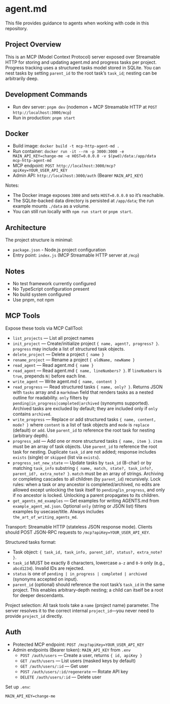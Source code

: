 # agent.md

This file provides guidance to agents when working with code in this repository.

## Project Overview

This is an MCP (Model Context Protocol) server exposed over Streamable HTTP for storing and updating agent.md and progress tasks per project.
Progress tracking uses a structured tasks model stored in SQLite. You can nest tasks by setting `parent_id` to the root task’s `task_id`; nesting can be arbitrarily deep.

## Development Commands

- Run dev server: `pnpm dev` (nodemon + MCP Streamable HTTP at `POST http://localhost:3000/mcp`)
- Run in production: `pnpm start`

## Docker

- Build image: `docker build -t mcp-http-agent-md .`
- Run container: `docker run -it --rm -p 3000:3000 -e MAIN_API_KEY=change-me -e HOST=0.0.0.0 -v $(pwd)/data:/app/data mcp-http-agent-md`
- MCP endpoint: `POST http://localhost:3000/mcp?apiKey=YOUR_USER_API_KEY`
- Admin API: `http://localhost:3000/auth` (Bearer `MAIN_API_KEY`)

Notes:
- The Docker image exposes `3000` and sets `HOST=0.0.0.0` so it’s reachable.
- The SQLite-backed data directory is persisted at `/app/data`; the run example mounts `./data` as a volume.
- You can still run locally with `npm run start` or `pnpm start`.

## Architecture

The project structure is minimal:
- `package.json` - Node.js project configuration
- Entry point: `index.js` (MCP Streamable HTTP server at `/mcp`)

## Notes

- No test framework currently configured
- No TypeScript configuration present
- No build system configured
- Use pnpm, not npm

## MCP Tools

Expose these tools via MCP CallTool:
- `list_projects` — List all project names
- `init_project` — Create/initialize project `{ name, agent?, progress? }`. `progress` may include a list of structured task objects.
- `delete_project` — Delete a project `{ name }`
- `rename_project` — Rename a project `{ oldName, newName }`
- `read_agent` — Read agent.md `{ name }`
- `read_agent` — Read agent.md `{ name, lineNumbers? }`. If `lineNumbers` is `true`, prepends `N|` before each line.
- `write_agent` — Write agent.md `{ name, content }`
- `read_progress` — Read structured tasks `{ name, only? }`. Returns JSON with `tasks` array and a `markdown` field that renders tasks as a nested outline for readability. `only` filters by `pending|in_progress|completed|archived` (synonyms supported). Archived tasks are excluded by default; they are included only if `only` contains `archived`.
- `write_progress` — Replace or add structured tasks `{ name, content, mode? }` where `content` is a list of task objects and `mode` is `replace` (default) or `add`. Use `parent_id` to reference the root task for nesting (arbitrary depth).
- `progress_add` — Add one or more structured tasks `{ name, item }`. `item` must be an array of task objects. Use `parent_id` to reference the root task for nesting. Duplicate `task_id` are not added; response includes `exists` (single) or `skipped` (list via `exists`).
- `progress_set_new_state` — Update tasks by `task_id` (8-char) or by matching `task_info` substring `{ name, match, state?, task_info?, parent_id?, extra_note? }`. `match` must be an array of strings. Archiving or completing cascades to all children (by `parent_id`) recursively. Lock rules: when a task or any ancestor is completed/archived, no edits are allowed except unlocking the task itself to `pending`/`in_progress`, and only if no ancestor is locked. Unlocking a parent propagates to its children.
- `get_agents_md_examples` — Get examples for writing AGENTS.md from `example_agent_md.json`. Optional `only` (string or JSON list) filters examples by usecase/title. Always includes `the_art_of_writing_agents_md`.

Transport: Streamable HTTP (stateless JSON response mode). Clients should POST JSON-RPC requests to `/mcp?apiKey=YOUR_USER_API_KEY`.

Structured tasks format:
- Task object: `{ task_id, task_info, parent_id?, status?, extra_note? }`.
- `task_id` MUST be exactly 8 characters, lowercase `a-z` and `0-9` only (e.g., `abcd1234`). Invalid IDs are rejected.
- `status` is one of `pending | in_progress | completed | archived` (synonyms accepted on input).
- `parent_id` (optional) should reference the root task’s `task_id` in the same project. This enables arbitrary-depth nesting; a child can itself be a root for deeper descendants.

Project selection: All task tools take a `name` (project name) parameter. The server resolves it to the correct internal `project_id`—you never need to provide `project_id` directly.

## Auth

- Protected MCP endpoint: `POST /mcp?apiKey=YOUR_USER_API_KEY`
- Admin endpoints (Bearer token): `MAIN_API_KEY` from `.env`
  - `POST /auth/users` — Create a user, returns `{ id, apiKey }`
  - `GET /auth/users` — List users (masked keys by default)
  - `GET /auth/users/:id` — Get user
  - `POST /auth/users/:id/regenerate` — Rotate API key
  - `DELETE /auth/users/:id` — Delete user

Set up `.env`:

```
MAIN_API_KEY=change-me
```
